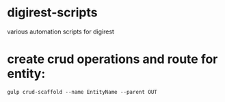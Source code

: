 digirest-scripts
====================
various automation scripts for digirest


create crud operations and route for entity:
================
	gulp crud-scaffold --name EntityName --parent OUT



